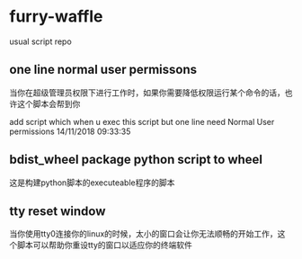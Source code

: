 # furry-waffle
usual  script repo


##  one line normal user permissons
当你在超级管理员权限下进行工作时，如果你需要降低权限运行某个命令的话，也许这个脚本会帮到你

add script which when u exec this script but one line need Normal User permissions
14/11/2018 09:33:35 

##  bdist_wheel   package python script to wheel 

这是构建python脚本的executeable程序的脚本



## tty reset window

当你使用tty0连接你的linux的时候，太小的窗口会让你无法顺畅的开始工作，这个脚本可以帮助你重设tty的窗口以适应你的终端软件
